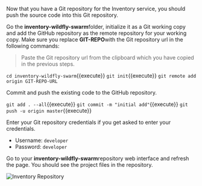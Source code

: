 Now that you have a Git repository for the Inventory service, you should push the 
source code into this Git repository.

Go the **inventory-wildfly-swarm**folder, initialize it as a Git working copy and add 
the GitHub repository as the remote repository for your working copy. Make sure you 
replace **GIT-REPO**with the Git repository url in the following commands:

> Paste the Git repository url from the clipboard which you have copied in the 
> previous steps. 

`cd inventory-wildfly-swarm`{{execute}}
`git init`{{execute}}
`git remote add origin GIT-REPO-URL`

Commit and push the existing code to the GitHub repository.

`git add . --all`{{execute}}
`git commit -m "initial add"`{{execute}}
`git push -u origin master`{{execute}}

Enter your Git repository credentials if you get asked to enter your credentials. 
* Username: `developer`
* Password: `developer`

Go to your **inventory-wildfly-swarm**repository web interface and refresh the page. You should 
see the project files in the repository.

![Inventory Repository](https://raw.githubusercontent.com/openshift-roadshow/cloud-native-katacoda/master/assets/cd-gogs-inventory-repo.png)